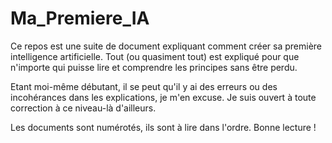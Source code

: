 # Ma_Premiere_IA
Ce repos est une suite de document expliquant comment créer sa première intelligence artificielle.
Tout (ou quasiment tout) est expliqué pour que n'importe qui puisse lire et comprendre les principes sans être perdu.

Etant moi-même débutant, il se peut qu'il y ai des erreurs ou des incohérances dans les explications, je m'en excuse.
Je suis ouvert à toute correction à ce niveau-là d'ailleurs.

Les documents sont numérotés, ils sont à lire dans l'ordre.
Bonne lecture !
